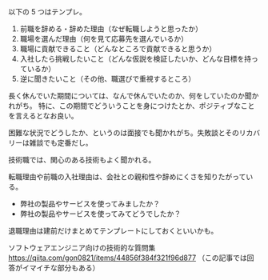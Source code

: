 以下の 5 つはテンプレ。

1. 前職を辞める・辞めた理由（なぜ転職しようと思ったか）
2. 職場を選んだ理由（何を見て応募先を選んでいるか）
3. 職場に貢献できること（どんなところで貢献できると思うか）
4. 入社したら挑戦したいこと（どんな仮説を検証したいか、どんな目標を持っているか）
5. 逆に聞きたいこと（その他、職選びで重視するところ）

長く休んでいた期間については、なんで休んでいたのか、何をしていたのか聞かれがち。
特に、この期間でどういうことを身につけたとか、ポジティブなことを言えるとなお良い。

困難な状況でどうしたか、というのは面接でも聞かれがち。失敗談とそのリカバリーは雑談でも定番だし。

技術職では、関心のある技術もよく聞かれる。

転職理由や前職の入社理由は、会社との親和性や辞めにくさを知りたがっている。

- 弊社の製品やサービスを使ってみましたか？
- 弊社の製品やサービスを使ってみてどうでしたか？

退職理由は建前だけまとめてテンプレートにしておくといいかも。

ソフトウェアエンジニア向けの技術的な質問集
https://qiita.com/gon0821/items/44856f384f321f96d877
（この記事では回答がイマイチな部分もある）
